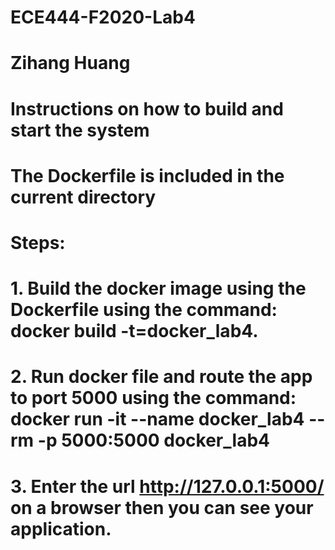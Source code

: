 # ECE444-F2020-Lab4
# Zihang Huang
# Instructions on how to build and start the system
# The Dockerfile is included in the current directory
# Steps:
# 1. Build the docker image using the Dockerfile using the command: docker build -t=docker_lab4.
# 2. Run docker file and route the app to port 5000 using the command: docker run -it --name docker_lab4 --rm -p 5000:5000 docker_lab4
# 3. Enter the url http://127.0.0.1:5000/ on a browser then you can see your application.
